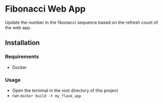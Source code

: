 # Fibonacci Web App

Update the number in the fibonacci sequence based on the refresh count of the web app.

## Installation

### Requirements

- Docker

### Usage

- Open the terminal in the root directory of this project
- run `docker build -t my_flask_app`
